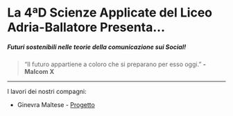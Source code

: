 # La 4ªD Scienze Applicate del Liceo Adria-Ballatore Presenta...
##### Futuri sostenibili nelle teorie della comunicazione sui Social!
>“Il futuro appartiene a coloro che si preparano per esso oggi.” **-Malcom X**
---
I lavori dei nostri compagni:
- Ginevra Maltese - [Progetto](https://drive.google.com/file/d/1b2XyJx54bYj1KJBeZ0dVDeIfPd3qNcVX/view?usp=sharing)
